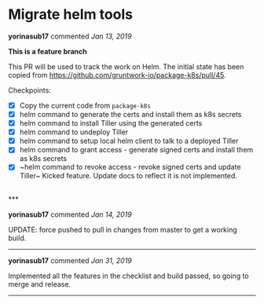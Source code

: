 # Migrate helm tools

**yorinasub17** commented *Jan 13, 2019*

**This is a feature branch**

This PR will be used to track the work on Helm. The initial state has been copied from https://github.com/gruntwork-io/package-k8s/pull/45.

Checkpoints:
- [x] Copy the current code from `package-k8s`
- [x] helm command to generate the certs and install them as k8s secrets
- [x] helm command to install Tiller using the generated certs
- [x] helm command to undeploy Tiller
- [x] helm command to setup local helm client to talk to a deployed Tiller
- [x] helm command to grant access - generate signed certs and install them as k8s secrets
- [x] ~helm command to revoke access - revoke signed certs and update Tiller~ Kicked feature. Update docs to reflect it is not implemented.
<br />
***


**yorinasub17** commented *Jan 14, 2019*

UPDATE: force pushed to pull in changes from master to get a working build.
***

**yorinasub17** commented *Jan 31, 2019*

Implemented all the features in the checklist and build passed, so going to merge and release.
***

